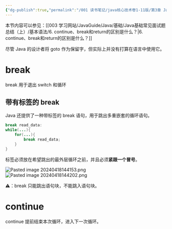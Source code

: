 ```yaml
---
{"dg-publish":true,"permalink":"/001 读书笔记/java核心技术卷1-11版/第3章 Java的基本程序设计结构/3.8 控制流程/3.8.6 中断流程控制语句/","dgPassFrontmatter":true,"created":"2024-04-18T14:32:43.073+08:00","updated":"2024-06-01T10:44:37.245+08:00"}
---
```


本节内容可以参见：[[003 学习网站/JavaGuide/Java/基础/Java基础常见面试题总结（上）/基本语法/6. continue、break和return的区别是什么？\|6. continue、break和return的区别是什么？]]

尽管 Java 的设计者将 goto 作为保留字，但实际上并没有打算在语言中使用它。
# break

break 用于退出 switch 和循环
## 带有标签的 break

Java 还提供了一种带标签的 break 语句，用于跳出多重嵌套的循环语句。

```java
break read_data:
while(...){
	for(...){
		break read_data;
	}
}
```

标签必须放在希望跳出的最外层循环之前，并且必须**紧跟一个冒号**。

![Pasted image 20240418144153.png](/img/user/$/$Sys999%20Attachment/Pasted%20image%2020240418144153.png)
![Pasted image 20240418144202.png](/img/user/$/$Sys999%20Attachment/Pasted%20image%2020240418144202.png)

⚠️：break 只能跳出语句块，不能跳入语句块。
# continue

continue 提前结束本次循环，进入下一次循环。